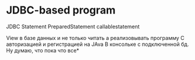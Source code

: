 # JDBC-based program

JDBC
Statement
PreparedStatement
callablestatement

View в базе данных
и не только читать
а реализовывать программу
С авторизацией и регистрацией на JAva
В консольке с подключенной бд. Ну думаю, что пока что все*
